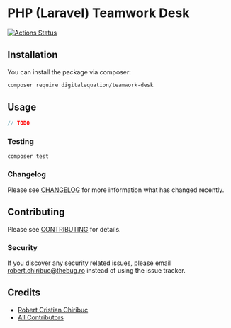 # PHP (Laravel) Teamwork Desk

[![Actions Status](https://github.com/digitalequation/teamwork-desk/workflows/Run%20Tests/badge.svg)](https://github.com/digitalequation/teamwork-desk/actions)

## Installation

You can install the package via composer:

```bash
composer require digitalequation/teamwork-desk
```

## Usage

``` php
// TODO
```

### Testing

``` bash
composer test
```

### Changelog

Please see [CHANGELOG](CHANGELOG.md) for more information what has changed recently.

## Contributing

Please see [CONTRIBUTING](CONTRIBUTING.md) for details.

### Security

If you discover any security related issues, please email robert.chiribuc@thebug.ro instead of using the issue tracker.

## Credits

- [Robert Cristian Chiribuc](https://github.com/chiribuc)
- [All Contributors](../../contributors)
